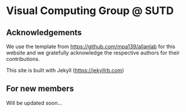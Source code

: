 # Visual Computing Group @ SUTD

## Acknowledgements

We use the template from https://github.com/mpa139/allanlab for this website and we gratefully acknowledge the respective authors for their contributions. 

This site is built with Jekyll (https://jekyllrb.com)


## For new members

Will be updated soon...
